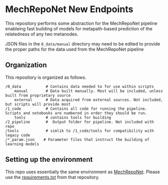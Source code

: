 # MechRepoNet New Endpoints

This repository performs some abstraction for the MechRepoNet pipeline
enableing fast building of models for metapath-based prediction of
the relatedness of any two metanodes.

JSON files in the `0_data/manual` directory may need to be edited to provide the proper
paths for the data used from the MechRepoNet pipeline

## Organization

This repository is organized as follows.

```
/0_data           # Contains data needed to for use within scripts
    manual        # Data built manually. Most will be included, unless built from proprietary source
    external      # Data acquired from external sources. Not included, but scripts will provide most
/1_code           # Contains all code for running the pipeline. Scripts and notebooks are numbered in order they should be run.
    tools         # contains tools for building
/2_pipeline       #  Output folder for pipeline. Not included with repo
/tools            # simlik to /1_code/tools for compatibility with legacy code
/*_param.json    # Parameter files that instruct the building of learning models

```

## Setting up the environment

This repo uses essentially the same environment as [MechRepoNet](https://github.com/SuLab/MechRepoNet).
Please use the [requirements.txt](https://github.com/SuLab/MechRepoNet/blob/main/requirements.txt) from that
repository.


